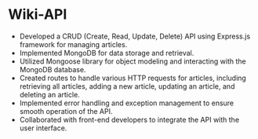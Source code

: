 # Wiki-API
- Developed a CRUD (Create, Read, Update, Delete) API using Express.js framework for managing articles.
- Implemented MongoDB for data storage and retrieval.
- Utilized Mongoose library for object modeling and interacting with the MongoDB database.
- Created routes to handle various HTTP requests for articles, including retrieving all articles, adding a new article, updating an article, and deleting an article.
- Implemented error handling and exception management to ensure smooth operation of the API.
- Collaborated with front-end developers to integrate the API with the user interface.